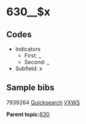 # 630\_\_$x

## Codes

-   Indicators
    -   First: \_
    -   Second: \_
-   Subfield: x

## Sample bibs

7939264 [Quicksearch](https://search.library.yale.edu/catalog/7939264) [VXWS](http://prodorbis.library.yale.edu:7014/vxws/GetHoldingsService?bibId=7939264)

**Parent topic:**[630](../../tags/630/630.md)

